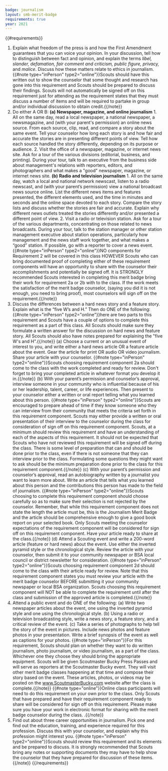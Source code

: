 ```yaml
---
badge: journalism
layout: smb-merit-badge
requirements: true
year: 2021
---
```


{{#requirements}}
1. Explain what freedom of the press is and how the First Amendment guarantees that you can voice your opinion. In your discussion, tell how to distinguish between fact and opinion, and explain the terms *libel, slander, defamation, fair comment and criticism, public figure, privacy,* and *malice*. Discuss how these matters relate to ethics in journalism.
{{#note type="inPerson" type2="online"}}Scouts should have this written out to show the counselor that some thought and research has gone into this requirement and Scouts should be prepared to discuss their findings. Scouts will not automatically be signed off on this requirement just for attending as the requirement states that they must discuss a number of items and will be required to partake in group and/or individual discussion to obtain credit.{{/note}}
2. Do either A OR B:
    **(a)** **Newspaper, magazine, and online journalism**
        1. All on the same day, read a local newspaper, a national newspaper, a newsmagazine, and (with your parent's permission) an online news source. From each source, clip, read, and compare a story about the same event. Tell your counselor how long each story is and how fair and accurate the stories are in presenting different points of view. Tell how each source handled the story differently, depending on its purpose or audience.
        2. Visit the office of a newspaper, magazine, or internet news site. Ask for a tour of the various divisions (editorial, business, and printing). During your tour, talk to an executive from the business side about management's relations with reporters, editors, and photographers and what makes a "good" newspaper, magazine, or internet news site.
    **(b)** **Radio and television journalism**
        1. All on the same day, watch a local and national network newscast, listen to a radio newscast, and (with your parent’s permission) view a national broadcast news source online. List the different news items and features presented, the different elements used, and the time in minutes and seconds and the online space devoted to each story. Compare the story lists and discuss whether the stories are fair and accurate. Explain why different news outlets treated the stories differently and/or presented a different point of view.
        2. Visit a radio or television station. Ask for a tour of the various departments, concentrating on those related to news broadcasts. During your tour, talk to the station manager or other station management executive about station operations, particularly how management and the news staff work together, and what makes a “good” station. If possible, go with a reporter to cover a news event.
{{#note type="inPerson" type2="online"}}NO components for Requirement 2 will be covered in this class HOWEVER Scouts who can bring documented proof of completing either of these requirement components will have an opportunity to share with the counselor their accomplishments and potentially be signed off. It is STRONGLY recommended Scouts interested in completing this merit badge bring their work for requirement 2a or 2b with to the class. If the work meets the satisfaction of the merit badge counselor, (saying you did it is not enough, you need to bring proof), most counselors will sign off on the requirement.{{/note}}
3. Discuss the differences between a hard news story and a feature story. Explain what is the “five W’s and H.” Then do ONE of the following:
{{#note type="inPerson" type2="online"}}here are two parts to this requirement and Scouts have a couple of options to complete this requirement as a part of this class. All Scouts should make sure they formulate a written answer for the discussion on hard news and feature story. All Scouts should also have notes prepared for explaining the "five W's and H".{{/note}}
    (a) Choose a current or an unusual event of interest to you, and write either a hard news article OR a feature article about the event. Gear the article for print OR audio OR video journalism. Share your article with your counselor.
    {{#note type="inPerson" type2="online"}}Scouts choosing requirement component 2a should come to the class with the work completed and ready for review. Don't forget to bring your completed article in whatever format you develop it in.{{/note}}
    (b) With your parent’s permission and counselor’s approval, interview someone in your community who is influential because of his or her leadership, talent, career, or life experiences. Then present to your counselor either a written or oral report telling what you learned about this person.
    {{#note type="inPerson" type2="online"}}Scouts are encouraged to prepare ahead of time if they know someone who they can interview from their community that meets the criteria set forth in this requirement component. Scouts may either provide a written or oral presentation of their interview to the counselor during the class for consideration of sign off on this requirement component. Scouts, at a minimum should review this requirement and have an understanding of each of the aspects of this requirement. It should not be expected that Scouts who have not reviewed this requirement will be signed off during the class. There is some level of preparation that can and should be done prior to the class, even if there is not someone that they can interview prior to the class. Formulating some questions they might want to ask should be the minimum preparation done prior to the class for this requirement component.{{/note}}
    (c) With your parent’s permission and counselor’s approval, read an autobiography written by a journalist you want to learn more about. Write an article that tells what you learned about this person and the contributions this person has made to the field of journalism.
    {{#note type="inPerson" type2="online"}}Scouts choosing to complete this requirement component should choose carefully so as to make sure their selection is not rejected by the counselor. Remember, that while this requirement component does not state the length the article must be, this is the Journalism Merit Badge and the article should be comprehensive enough to give a good book report on your selected book. Only Scouts meeting the counselor expectations of the requirement component will be considered for sign off on this requirement component.  Have your article ready to share at the class.{{/note}}
    (d) Attend a Scouting event and write a 200-word article (feature or hard news) about the event. Use either the inverted pyramid style or the chronological style. Review the article with your counselor, then submit it to your community newspaper or BSA local council or district newsletter for consideration.
    {{#note type="inPerson" type2="online"}}Scouts choosing requirement component 2d should come to the class with their article ready for review. Note that this requirement component states you must review your article with the merit badge counselor BEFORE submitting it your community newspaper or local BSA organization.  Scouts choosing this requirement component will NOT be able to complete the requirement until after the class and submission of the approved article is completed.{{/note}}
4. Attend a public event and do ONE of the following:
    (a) Write two newspaper articles about the event, one using the inverted pyramid style and one using the chronological style.
    (b) Using a radio or television broadcasting style, write a news story, a feature story, and a critical review of the event.
    (c) Take a series of photographs to help tell the story of the event in pictures. Include news photos and feature photos in your presentation. Write a brief synopsis of the event as well as captions for your photos.
{{#note type="inPerson"}}For this requirement, Scouts should plan on whether they want to do written journalism, photo journalism, or video journalism, as a part of the class. Whichever one they choose they should bring the appropriate equipment. Scouts will be given Scoutmaster Bucky Press Passes and will serve as reporters at the Scoutmaster Bucky event. They will visit other merit badge classes happening at that time and compose their story based on the event. These articles, photos, or videos may be posted on the www.ScoutmasterBucky.com website after the class is complete.{{/note}}
{{#note type="online"}}Online class participants will need to do this requirement on your own prior to the class. Only Scouts that have prepared and have their requirement component ready to share will be considered for sign off on this requirement. Please make sure you have your work in electronic format for sharing with the merit badge counselor during the class.
.{{/note}}
5. Find out about three career opportunities in journalism. Pick one and find out the education, training, and experience required for this profession. Discuss this with your counselor, and explain why this profession might interest you.
{{#note type="inPerson" type2="online"}}Scouts should review this requirement and its elements and be prepared to discuss. It is strongly recommended that Scouts bring any notes or supporting documents they may have to help show the counselor that they have prepared for discussion of these items.{{/note}}
{{/requirements}}
